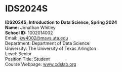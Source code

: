 # IDS2024S

**IDS2024S, Introduction to Data Science, Spring 2024**  
**Name:** Jonathan Whitley  
**School ID:** 1002014002    
Email: jkw4002@mavs.uta.edu  
Department: Department of Data Science   
University: The University of Texas Arlington  
Level: Senior    
Position Title: Student    
Course Webpage: www.cdslab.org
